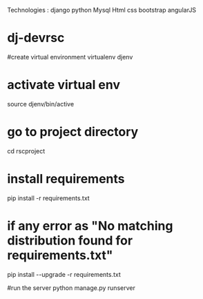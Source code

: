 Technologies :
django
python
Mysql
Html
css
bootstrap
angularJS


# dj-devrsc
#create virtual environment
virtualenv djenv

# activate virtual env

source djenv/bin/active

# go to project directory
cd rscproject

# install requirements
pip install -r requirements.txt

# if any error as "No matching distribution found for requirements.txt"

pip install --upgrade -r requirements.txt

#run the server
python manage.py runserver
